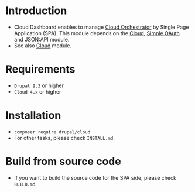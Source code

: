 Introduction
============

- Cloud Dashboard enables to manage [Cloud Orchestrator](
    https://drupal.org/project/cloud_orchestrator/
  ) by Single Page Application (SPA).  This module depends on the [Cloud](
    https://drupal.org/project/cloud/
  ), [Simple OAuth](
    https://www.drupal.org/project/simple_oauth
  ) and JSON:API module.
- See also [Cloud](https://drupal.org/project/cloud/) module.

Requirements
============

- `Drupal 9.3` or higher
- `Cloud 4.x` or higher

Installation
============

- `composer require drupal/cloud`
- For other tasks, please check `INSTALL.md`.

Build from source code
============

- If you want to build the source code for the SPA side, please check `BUILD.md`.
